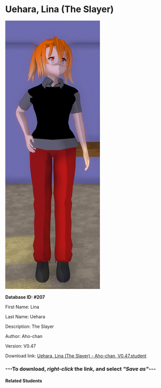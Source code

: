 # Uehara, Lina (The Slayer)

<img src="Files/Uehara, Lina (The Slayer).png" title="Uehara, Lina (The Slayer) - Aho-chan, V0.47">

**Database ID: #207**

First Name: Lina

Last Name: Uehara

Description: The Slayer

Author: Aho-chan

Version: V0.47

Download link: <a href="https://raw.githubusercontent.com/Arbiter1223/Daigaku-Gurashi-Custom-Students/master/Students/Files/Uehara%2C%20Lina%20(The%20Slayer)%20-%20Aho-chan%2C%20V0.47.student">Uehara, Lina (The Slayer) - Aho-chan, V0.47.student</a>

### ---**To download, _right-click_ the link, and select _"Save as"_**---

#### Related Students

